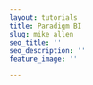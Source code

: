 ```yaml
---
layout: tutorials
title: Paradigm BI
slug: mike allen
seo_title: ''
seo_description: ''
feature_image: ''

---
```

